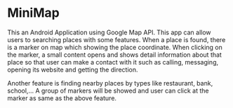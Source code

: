 # MiniMap
This an Android Application using Google Map API. This app can allow users to searching places with some features. When a place is found, there is a marker on map which showing the place coordinate. When clicking on the marker, a small content opens and shows detail information about that place so that user can make a contact with it such as calling, messaging, opening its website and getting the direction.

Another feature is finding nearby places by types like restaurant, bank, school,... A group of markers will be showed and user can click at the marker as same as the above feature. 
